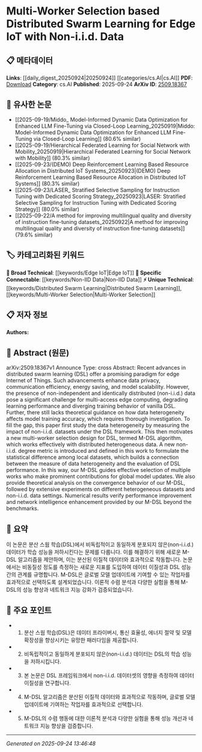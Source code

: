 <!-- KEYWORD_LINKING_METADATA:
{
  "processed_timestamp": "2025-09-24T13:46:48.596843",
  "vocabulary_version": "1.0",
  "selected_keywords": [
    "Distributed Swarm Learning",
    "Multi-Worker Selection",
    "Non-IID Data",
    "Edge IoT"
  ],
  "rejected_keywords": [],
  "similarity_scores": {
    "Distributed Swarm Learning": 0.78,
    "Multi-Worker Selection": 0.77,
    "Non-IID Data": 0.8,
    "Edge IoT": 0.75
  },
  "extraction_method": "AI_prompt_based",
  "budget_applied": true,
  "candidates_json": {
    "candidates": [
      {
        "surface": "distributed swarm learning",
        "canonical": "Distributed Swarm Learning",
        "aliases": [
          "DSL"
        ],
        "category": "unique_technical",
        "rationale": "This is a core concept of the paper, focusing on a novel learning paradigm that is central to the study.",
        "novelty_score": 0.75,
        "connectivity_score": 0.68,
        "specificity_score": 0.85,
        "link_intent_score": 0.78
      },
      {
        "surface": "multi-worker selection",
        "canonical": "Multi-Worker Selection",
        "aliases": [],
        "category": "unique_technical",
        "rationale": "The paper introduces a new algorithm based on this concept, which is crucial for understanding the proposed method.",
        "novelty_score": 0.7,
        "connectivity_score": 0.65,
        "specificity_score": 0.8,
        "link_intent_score": 0.77
      },
      {
        "surface": "non-i.i.d. data",
        "canonical": "Non-IID Data",
        "aliases": [
          "non-independent and identically distributed data"
        ],
        "category": "specific_connectable",
        "rationale": "Understanding data heterogeneity is vital for the paper's context, linking to broader discussions on data distribution challenges.",
        "novelty_score": 0.6,
        "connectivity_score": 0.85,
        "specificity_score": 0.7,
        "link_intent_score": 0.8
      },
      {
        "surface": "edge Internet of Things",
        "canonical": "Edge IoT",
        "aliases": [
          "Edge Internet of Things"
        ],
        "category": "broad_technical",
        "rationale": "This is a fundamental application domain for the discussed technologies, providing context for the paper's contributions.",
        "novelty_score": 0.5,
        "connectivity_score": 0.9,
        "specificity_score": 0.65,
        "link_intent_score": 0.75
      }
    ],
    "ban_list_suggestions": [
      "model scalability",
      "communication efficiency"
    ]
  },
  "decisions": [
    {
      "candidate_surface": "distributed swarm learning",
      "resolved_canonical": "Distributed Swarm Learning",
      "decision": "linked",
      "scores": {
        "novelty": 0.75,
        "connectivity": 0.68,
        "specificity": 0.85,
        "link_intent": 0.78
      }
    },
    {
      "candidate_surface": "multi-worker selection",
      "resolved_canonical": "Multi-Worker Selection",
      "decision": "linked",
      "scores": {
        "novelty": 0.7,
        "connectivity": 0.65,
        "specificity": 0.8,
        "link_intent": 0.77
      }
    },
    {
      "candidate_surface": "non-i.i.d. data",
      "resolved_canonical": "Non-IID Data",
      "decision": "linked",
      "scores": {
        "novelty": 0.6,
        "connectivity": 0.85,
        "specificity": 0.7,
        "link_intent": 0.8
      }
    },
    {
      "candidate_surface": "edge Internet of Things",
      "resolved_canonical": "Edge IoT",
      "decision": "linked",
      "scores": {
        "novelty": 0.5,
        "connectivity": 0.9,
        "specificity": 0.65,
        "link_intent": 0.75
      }
    }
  ]
}
-->

# Multi-Worker Selection based Distributed Swarm Learning for Edge IoT with Non-i.i.d. Data

## 📋 메타데이터

**Links**: [[daily_digest_20250924|20250924]] [[categories/cs.AI|cs.AI]]
**PDF**: [Download](https://arxiv.org/pdf/2509.18367.pdf)
**Category**: cs.AI
**Published**: 2025-09-24
**ArXiv ID**: [2509.18367](https://arxiv.org/abs/2509.18367)

## 🔗 유사한 논문
- [[2025-09-19/Middo_ Model-Informed Dynamic Data Optimization for Enhanced LLM Fine-Tuning via Closed-Loop Learning_20250919|Middo: Model-Informed Dynamic Data Optimization for Enhanced LLM Fine-Tuning via Closed-Loop Learning]] (80.6% similar)
- [[2025-09-19/Hierarchical Federated Learning for Social Network with Mobility_20250919|Hierarchical Federated Learning for Social Network with Mobility]] (80.3% similar)
- [[2025-09-23/(DEMO) Deep Reinforcement Learning Based Resource Allocation in Distributed IoT Systems_20250923|(DEMO) Deep Reinforcement Learning Based Resource Allocation in Distributed IoT Systems]] (80.3% similar)
- [[2025-09-23/LASER_ Stratified Selective Sampling for Instruction Tuning with Dedicated Scoring Strategy_20250923|LASER: Stratified Selective Sampling for Instruction Tuning with Dedicated Scoring Strategy]] (80.0% similar)
- [[2025-09-22/A method for improving multilingual quality and diversity of instruction fine-tuning datasets_20250922|A method for improving multilingual quality and diversity of instruction fine-tuning datasets]] (79.6% similar)

## 🏷️ 카테고리화된 키워드
**🧠 Broad Technical**: [[keywords/Edge IoT|Edge IoT]]
**🔗 Specific Connectable**: [[keywords/Non-IID Data|Non-IID Data]]
**⚡ Unique Technical**: [[keywords/Distributed Swarm Learning|Distributed Swarm Learning]], [[keywords/Multi-Worker Selection|Multi-Worker Selection]]

## 📋 저자 정보

**Authors:** 

## 📄 Abstract (원문)

arXiv:2509.18367v1 Announce Type: cross 
Abstract: Recent advances in distributed swarm learning (DSL) offer a promising paradigm for edge Internet of Things. Such advancements enhance data privacy, communication efficiency, energy saving, and model scalability. However, the presence of non-independent and identically distributed (non-i.i.d.) data pose a significant challenge for multi-access edge computing, degrading learning performance and diverging training behavior of vanilla DSL. Further, there still lacks theoretical guidance on how data heterogeneity affects model training accuracy, which requires thorough investigation. To fill the gap, this paper first study the data heterogeneity by measuring the impact of non-i.i.d. datasets under the DSL framework. This then motivates a new multi-worker selection design for DSL, termed M-DSL algorithm, which works effectively with distributed heterogeneous data. A new non-i.i.d. degree metric is introduced and defined in this work to formulate the statistical difference among local datasets, which builds a connection between the measure of data heterogeneity and the evaluation of DSL performance. In this way, our M-DSL guides effective selection of multiple works who make prominent contributions for global model updates. We also provide theoretical analysis on the convergence behavior of our M-DSL, followed by extensive experiments on different heterogeneous datasets and non-i.i.d. data settings. Numerical results verify performance improvement and network intelligence enhancement provided by our M-DSL beyond the benchmarks.

## 📝 요약

이 논문은 분산 스웜 학습(DSL)에서 비독립적이고 동일하게 분포되지 않은(non-i.i.d.) 데이터가 학습 성능을 저하시킨다는 문제를 다룹니다. 이를 해결하기 위해 새로운 M-DSL 알고리즘을 제안하며, 이는 분산된 이질적 데이터와 효과적으로 작동합니다. 논문에서는 비동질성 정도를 측정하는 새로운 지표를 도입하여 데이터 이질성과 DSL 성능 간의 관계를 규명합니다. M-DSL은 글로벌 모델 업데이트에 기여할 수 있는 작업자를 효과적으로 선택하도록 설계되었습니다. 이론적 수렴 분석과 다양한 실험을 통해 M-DSL의 성능 향상과 네트워크 지능 강화가 검증되었습니다.

## 🎯 주요 포인트

- 1. 분산 스웜 학습(DSL)은 데이터 프라이버시, 통신 효율성, 에너지 절약 및 모델 확장성을 향상시키는 유망한 패러다임을 제공합니다.
- 2. 비독립적이고 동일하게 분포되지 않은(non-i.i.d.) 데이터는 DSL의 학습 성능을 저하시킵니다.
- 3. 본 논문은 DSL 프레임워크에서 non-i.i.d. 데이터셋의 영향을 측정하여 데이터 이질성을 연구합니다.
- 4. M-DSL 알고리즘은 분산된 이질적 데이터와 효과적으로 작동하며, 글로벌 모델 업데이트에 기여하는 작업자를 효과적으로 선택합니다.
- 5. M-DSL의 수렴 행동에 대한 이론적 분석과 다양한 실험을 통해 성능 개선과 네트워크 지능 향상을 검증합니다.


---

*Generated on 2025-09-24 13:46:48*